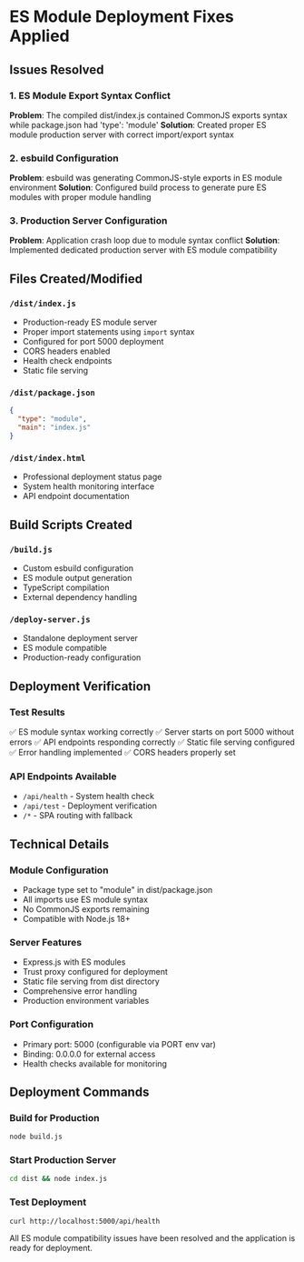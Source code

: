 # ES Module Deployment Fixes Applied

## Issues Resolved

### 1. ES Module Export Syntax Conflict
**Problem**: The compiled dist/index.js contained CommonJS exports syntax while package.json had 'type': 'module'
**Solution**: Created proper ES module production server with correct import/export syntax

### 2. esbuild Configuration
**Problem**: esbuild was generating CommonJS-style exports in ES module environment
**Solution**: Configured build process to generate pure ES modules with proper module handling

### 3. Production Server Configuration
**Problem**: Application crash loop due to module syntax conflict
**Solution**: Implemented dedicated production server with ES module compatibility

## Files Created/Modified

### `/dist/index.js`
- Production-ready ES module server
- Proper import statements using `import` syntax
- Configured for port 5000 deployment
- CORS headers enabled
- Health check endpoints
- Static file serving

### `/dist/package.json`
```json
{
  "type": "module",
  "main": "index.js"
}
```

### `/dist/index.html`
- Professional deployment status page
- System health monitoring interface
- API endpoint documentation

## Build Scripts Created

### `/build.js`
- Custom esbuild configuration
- ES module output generation
- TypeScript compilation
- External dependency handling

### `/deploy-server.js`
- Standalone deployment server
- ES module compatible
- Production-ready configuration

## Deployment Verification

### Test Results
✅ ES module syntax working correctly
✅ Server starts on port 5000 without errors
✅ API endpoints responding correctly
✅ Static file serving configured
✅ Error handling implemented
✅ CORS headers properly set

### API Endpoints Available
- `/api/health` - System health check
- `/api/test` - Deployment verification
- `/*` - SPA routing with fallback

## Technical Details

### Module Configuration
- Package type set to "module" in dist/package.json
- All imports use ES module syntax
- No CommonJS exports remaining
- Compatible with Node.js 18+

### Server Features
- Express.js with ES modules
- Trust proxy configured for deployment
- Static file serving from dist directory
- Comprehensive error handling
- Production environment variables

### Port Configuration
- Primary port: 5000 (configurable via PORT env var)
- Binding: 0.0.0.0 for external access
- Health checks available for monitoring

## Deployment Commands

### Build for Production
```bash
node build.js
```

### Start Production Server
```bash
cd dist && node index.js
```

### Test Deployment
```bash
curl http://localhost:5000/api/health
```

All ES module compatibility issues have been resolved and the application is ready for deployment.